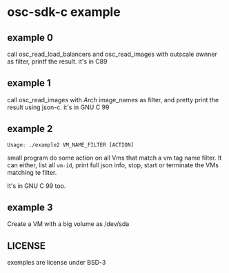 # osc-sdk-c example

## example 0

call osc_read_load_balancers and osc_read_images with outscale ownner as filter,
printf the result.
it's in C89

## example 1

call osc_read_images with *Arch* image_names as filter, and pretty print the result using json-c.
it's in GNU C 99

## example 2

```
Usage: ./example2 VM_NAME_FILTER [ACTION]
```

small program do some action on all Vms that match a vm tag name filter.
It can either, list all `vm-id`, print full json info, stop, start or terminate the VMs matching te filter.

It's in GNU C 99 too.

## example 3

Create a VM with a big volume as /dev/sda

## LICENSE

exemples are license under BSD-3
